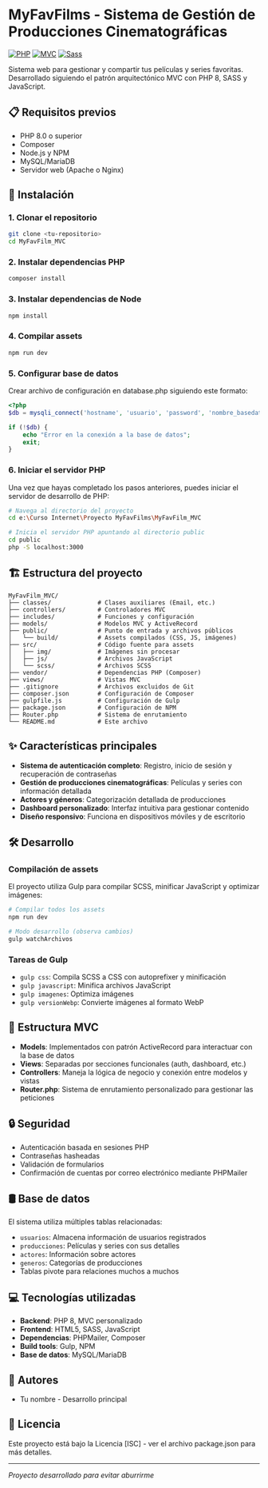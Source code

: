 # MyFavFilms - Sistema de Gestión de Producciones Cinematográficas

[![PHP](https://img.shields.io/badge/PHP-8.0+-7A86B8.svg)](https://www.php.net/)
[![MVC](https://img.shields.io/badge/Arquitectura-MVC-34A853.svg)](https://en.wikipedia.org/wiki/Model%E2%80%93view%E2%80%93controller)
[![Sass](https://img.shields.io/badge/Sass-CC6699?style=flat&logo=sass&logoColor=white)](https://sass-lang.com/)

Sistema web para gestionar y compartir tus películas y series favoritas. Desarrollado siguiendo el patrón arquitectónico MVC con PHP 8, SASS y JavaScript.

## 📋 Requisitos previos

- PHP 8.0 o superior
- Composer
- Node.js y NPM
- MySQL/MariaDB
- Servidor web (Apache o Nginx)

## 🚀 Instalación

### 1. Clonar el repositorio

```bash
git clone <tu-repositorio>
cd MyFavFilm_MVC
```

### 2. Instalar dependencias PHP

```bash
composer install
```

### 3. Instalar dependencias de Node

```bash
npm install
```

### 4. Compilar assets

```bash
npm run dev
```

### 5. Configurar base de datos

Crear archivo de configuración en database.php siguiendo este formato:

```php
<?php
$db = mysqli_connect('hostname', 'usuario', 'password', 'nombre_basedatos');

if (!$db) {
    echo "Error en la conexión a la base de datos";
    exit;
}
```

### 6. Iniciar el servidor PHP

Una vez que hayas completado los pasos anteriores, puedes iniciar el servidor de desarrollo de PHP:

```bash
# Navega al directorio del proyecto
cd e:\Curso Internet\Proyecto MyFavFilms\MyFavFilm_MVC

# Inicia el servidor PHP apuntando al directorio public
cd public
php -S localhost:3000
```

## 🏗️ Estructura del proyecto

```
MyFavFilm_MVC/
├── classes/             # Clases auxiliares (Email, etc.)
├── controllers/         # Controladores MVC
├── includes/            # Funciones y configuración
├── models/              # Modelos MVC y ActiveRecord
├── public/              # Punto de entrada y archivos públicos
│   └── build/           # Assets compilados (CSS, JS, imágenes)
├── src/                 # Código fuente para assets
│   ├── img/             # Imágenes sin procesar
│   ├── js/              # Archivos JavaScript
│   └── scss/            # Archivos SCSS
├── vendor/              # Dependencias PHP (Composer)
├── views/               # Vistas MVC
├── .gitignore           # Archivos excluidos de Git
├── composer.json        # Configuración de Composer
├── gulpfile.js          # Configuración de Gulp
├── package.json         # Configuración de NPM
├── Router.php           # Sistema de enrutamiento
└── README.md            # Este archivo
```

## ✨ Características principales

- **Sistema de autenticación completo**: Registro, inicio de sesión y recuperación de contraseñas
- **Gestión de producciones cinematográficas**: Películas y series con información detallada
- **Actores y géneros**: Categorización detallada de producciones
- **Dashboard personalizado**: Interfaz intuitiva para gestionar contenido
- **Diseño responsivo**: Funciona en dispositivos móviles y de escritorio

## 🛠️ Desarrollo

### Compilación de assets

El proyecto utiliza Gulp para compilar SCSS, minificar JavaScript y optimizar imágenes:

```bash
# Compilar todos los assets
npm run dev

# Modo desarrollo (observa cambios)
gulp watchArchivos
```

### Tareas de Gulp

- `gulp css`: Compila SCSS a CSS con autoprefixer y minificación
- `gulp javascript`: Minifica archivos JavaScript
- `gulp imagenes`: Optimiza imágenes
- `gulp versionWebp`: Convierte imágenes al formato WebP

## 🔧 Estructura MVC

- **Models**: Implementados con patrón ActiveRecord para interactuar con la base de datos
- **Views**: Separadas por secciones funcionales (auth, dashboard, etc.)
- **Controllers**: Maneja la lógica de negocio y conexión entre modelos y vistas
- **Router.php**: Sistema de enrutamiento personalizado para gestionar las peticiones

## 🔒 Seguridad

- Autenticación basada en sesiones PHP
- Contraseñas hasheadas
- Validación de formularios
- Confirmación de cuentas por correo electrónico mediante PHPMailer

## 🛢️ Base de datos

El sistema utiliza múltiples tablas relacionadas:

- `usuarios`: Almacena información de usuarios registrados
- `producciones`: Películas y series con sus detalles
- `actores`: Información sobre actores
- `generos`: Categorías de producciones
- Tablas pivote para relaciones muchos a muchos

## 💻 Tecnologías utilizadas

- **Backend**: PHP 8, MVC personalizado
- **Frontend**: HTML5, SASS, JavaScript
- **Dependencias**: PHPMailer, Composer
- **Build tools**: Gulp, NPM
- **Base de datos**: MySQL/MariaDB

## 👥 Autores

- Tu nombre - Desarrollo principal

## 📄 Licencia

Este proyecto está bajo la Licencia [ISC] - ver el archivo package.json para más detalles.

---

*Proyecto desarrollado para evitar aburrirme*